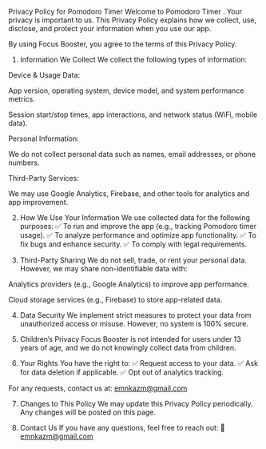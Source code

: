 Privacy Policy for Pomodoro Timer
Welcome to Pomodoro Timer . Your privacy is important to us. This Privacy Policy explains how we collect, use, disclose, and protect your information when you use our app.

By using Focus Booster, you agree to the terms of this Privacy Policy.

1. Information We Collect
We collect the following types of information:

Device & Usage Data:

App version, operating system, device model, and system performance metrics.

Session start/stop times, app interactions, and network status (WiFi, mobile data).

Personal Information:

We do not collect personal data such as names, email addresses, or phone numbers.

Third-Party Services:

We may use Google Analytics, Firebase, and other tools for analytics and app improvement.

2. How We Use Your Information
We use collected data for the following purposes:
✅ To run and improve the app (e.g., tracking Pomodoro timer usage).
✅ To analyze performance and optimize app functionality.
✅ To fix bugs and enhance security.
✅ To comply with legal requirements.

3. Third-Party Sharing
We do not sell, trade, or rent your personal data. However, we may share non-identifiable data with:

Analytics providers (e.g., Google Analytics) to improve app performance.

Cloud storage services (e.g., Firebase) to store app-related data.

4. Data Security
We implement strict measures to protect your data from unauthorized access or misuse. However, no system is 100% secure.

5. Children’s Privacy
Focus Booster is not intended for users under 13 years of age, and we do not knowingly collect data from children.

6. Your Rights
You have the right to:
✅ Request access to your data.
✅ Ask for data deletion if applicable.
✅ Opt out of analytics tracking.

For any requests, contact us at: emnkazm@gmail.com

7. Changes to This Policy
We may update this Privacy Policy periodically. Any changes will be posted on this page.

8. Contact Us
If you have any questions, feel free to reach out:
📧 emnkazm@gmail.com
